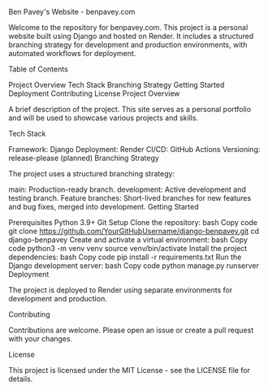 Ben Pavey's Website - benpavey.com

Welcome to the repository for benpavey.com. This project is a personal website built using Django and hosted on Render. It includes a structured branching strategy for development and production environments, with automated workflows for deployment.

Table of Contents

Project Overview
Tech Stack
Branching Strategy
Getting Started
Deployment
Contributing
License
Project Overview

A brief description of the project. This site serves as a personal portfolio and will be used to showcase various projects and skills.

Tech Stack

Framework: Django
Deployment: Render
CI/CD: GitHub Actions
Versioning: release-please (planned)
Branching Strategy

The project uses a structured branching strategy:

main: Production-ready branch.
development: Active development and testing branch.
Feature branches: Short-lived branches for new features and bug fixes, merged into development.
Getting Started

Prerequisites
Python 3.9+
Git
Setup
Clone the repository:
bash
Copy code
git clone https://github.com/YourGitHubUsername/django-benpavey.git
cd django-benpavey
Create and activate a virtual environment:
bash
Copy code
python3 -m venv venv
source venv/bin/activate
Install the project dependencies:
bash
Copy code
pip install -r requirements.txt
Run the Django development server:
bash
Copy code
python manage.py runserver
Deployment

The project is deployed to Render using separate environments for development and production.

Contributing

Contributions are welcome. Please open an issue or create a pull request with your changes.

License

This project is licensed under the MIT License - see the LICENSE file for details.